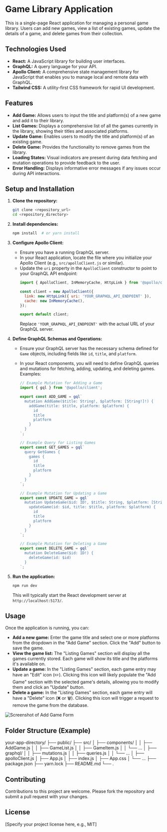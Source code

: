 # Game Library Application

This is a single-page React application for managing a personal game library. Users can add new games, view a list of existing games, update the details of a game, and delete games from their collection.

## Technologies Used

* **React:** A JavaScript library for building user interfaces.
* **GraphQL:** A query language for your API.
* **Apollo Client:** A comprehensive state management library for JavaScript that enables you to manage local and remote data with GraphQL.
* **Tailwind CSS:** A utility-first CSS framework for rapid UI development.

## Features

* **Add Game:** Allows users to input the title and platform(s) of a new game and add it to their library.
* **List Games:** Displays a comprehensive list of all the games currently in the library, showing their titles and associated platforms.
* **Update Game:** Enables users to modify the title and platform(s) of an existing game.
* **Delete Game:** Provides the functionality to remove games from the library.
* **Loading States:** Visual indicators are present during data fetching and mutation operations to provide feedback to the user.
* **Error Handling:** Displays informative error messages if any issues occur during API interactions.

## Setup and Installation

1.  **Clone the repository:**
    ```bash
    git clone <repository_url>
    cd <repository_directory>
    ```

2.  **Install dependencies:**
    ```bash
    npm install  # or yarn install
    ```

3.  **Configure Apollo Client:**
    * Ensure you have a running GraphQL server.
    * In your React application, locate the file where you initialize your Apollo Client (e.g., `src/apolloClient.js` or similar).
    * Update the `uri` property in the `ApolloClient` constructor to point to your GraphQL API endpoint:
        ```javascript
        import { ApolloClient, InMemoryCache, HttpLink } from '@apollo/client';

        const client = new ApolloClient({
          link: new HttpLink({ uri: 'YOUR_GRAPHQL_API_ENDPOINT' }),
          cache: new InMemoryCache(),
        });

        export default client;
        ```
        Replace `'YOUR_GRAPHQL_API_ENDPOINT'` with the actual URL of your GraphQL server.

4.  **Define GraphQL Schemas and Operations:**
    * Ensure your GraphQL server has the necessary schema defined for `Game` objects, including fields like `id`, `title`, and `platform`.
    * In your React components, you will need to define GraphQL queries and mutations for fetching, adding, updating, and deleting games. Examples:

        ```javascript
        // Example Mutation for Adding a Game
        import { gql } from '@apollo/client';

        export const ADD_GAME = gql`
          mutation AddGame($title: String!, $platform: [String!]!) {
            addGame(title: $title, platform: $platform) {
              id
              title
              platform
            }
          }
        `;

        // Example Query for Listing Games
        export const GET_GAMES = gql`
          query GetGames {
            games {
              id
              title
              platform
            }
          }
        `;

        // Example Mutation for Updating a Game
        export const UPDATE_GAME = gql`
          mutation UpdateGame($id: ID!, $title: String, $platform: [String!]) {
            updateGame(id: $id, title: $title, platform: $platform) {
              id
              title
              platform
            }
          }
        `;

        // Example Mutation for Deleting a Game
        export const DELETE_GAME = gql`
          mutation DeleteGame($id: ID!) {
            deleteGame(id: $id)
          }
        `;
        ```

5.  **Run the application:**
    ```bash
    npm run dev
    ```
    This will typically start the React development server at `http://localhost:5173/`.

## Usage

Once the application is running, you can:

* **Add a new game:** Enter the game title and select one or more platforms from the dropdown in the "Add Game" section. Click the "Add" button to save the game.
* **View the game list:** The "Listing Games" section will display all the games currently stored. Each game will show its title and the platforms it's available on.
* **Update a game:** In the "Listing Games" section, each game entry may have an "Edit" icon (✏️). Clicking this icon will likely populate the "Add Game" section with the selected game's details, allowing you to modify them and click an "Update" button.
* **Delete a game:** In the "Listing Games" section, each game entry will have a "Delete" icon (❌ or 🗑️). Clicking this icon will trigger a request to remove the game from the database.

![Screenshot of Add Game Form](assets/homepage.png)

## Folder Structure (Example)

your-app-directory/
├── public/
├── src/
│   ├── components/
│   │   ├── AddGame.js
│   │   ├── GameList.js
│   │   ├── GameItem.js
│   │   └── ...
│   ├── graphql/
│   │   ├── mutations.js
│   │   ├── queries.js
│   │   └── ...
│   ├── apolloClient.js
│   ├── App.js
│   ├── index.js
│   ├── App.css
│   └── ...
├── package.json
├── yarn.lock
├── README.md
└── .


## Contributing

Contributions to this project are welcome. Please fork the repository and submit a pull request with your changes.

## License

[Specify your project license here, e.g., MIT]

